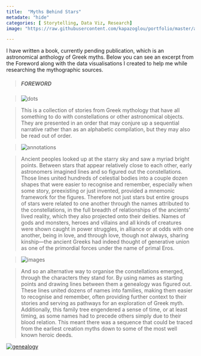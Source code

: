 ```yaml
---
title:  "Myths Behind Stars"
metadate: "hide"
categories: [ Storytelling, Data Viz, Research]
image: "https://raw.githubusercontent.com/kapazoglou/portfolio/master/assets/images/item/azeqN_starchart_Kall.png"

---
```


I have written a book, currently pending publication, which is an astronomical anthology of Greek myths. Below you can see an excerpt from the Foreword along with the data visualisations I created to help me while researching the mythographic sources.


> ##### FOREWORD

> ![dots](https://raw.githubusercontent.com/kapazoglou/portfolio/master/assets/images/item/azeqN_starchart_lines.png)

> This is a collection of stories from Greek mythology that have all something to do with constellations or other astronomical objects. They are presented in an order that may conjure up a sequential narrative rather than as an alphabetic compilation, but they may also be read out of order.

> ![annotations](https://raw.githubusercontent.com/kapazoglou/portfolio/master/assets/images/item/azeqN_starchart_all.png)

> Ancient peoples looked up at the starry sky and saw a myriad bright points. Between stars that appear relatively close to each other, early astronomers imagined lines and so figured out the constellations. Those lines united hundreds of celestial bodies into a couple dozen shapes that were easier to recognise and remember, especially when some story, preexisting or just invented, provided a mnemonic framework for the figures. Therefore not just stars but entire groups of stars were related to one another through the names attributed to the constellations, in the full breadth of relationships of the ancients’ lived reality, which they also projected onto their deities. Names of gods and monsters, heroes and villains and all kinds of creatures were shown caught in power struggles, in alliance or at odds with one another, being in love, and through love, though not always, sharing kinship—the ancient Greeks had indeed thought of generative union as one of the primordial forces under the name of primal Eros.

> ![images](https://raw.githubusercontent.com/kapazoglou/portfolio/master/assets/images/item/azeqN_starchart_illus.png)

> And so an alternative way to organise the constellations emerged, through the characters they stand for. By using names as starting points and drawing lines between them a genealogy was figured out. These lines united dozens of names into families, making them easier to recognise and remember, often providing further context to their stories and serving as pathways for an exploration of Greek myth. Additionally, this family tree engendered a sense of time, or at least timing, as some names had to precede others simply due to their blood relation. This meant there was a sequence that could be traced from the earliest creation myths down to some of the most well known heroic deeds.

[![genealogy](https://raw.githubusercontent.com/kapazoglou/portfolio/master/assets/images/item/stargens.png)](https://raw.githubusercontent.com/kapazoglou/portfolio/master/assets/images/item/_star_generations_v9_fullmortals.pdf)